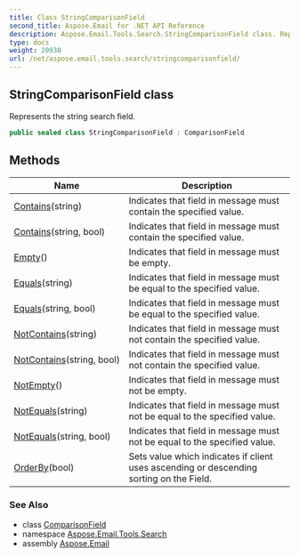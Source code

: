 ```yaml
---
title: Class StringComparisonField
second_title: Aspose.Email for .NET API Reference
description: Aspose.Email.Tools.Search.StringComparisonField class. Represents the string search field
type: docs
weight: 20930
url: /net/aspose.email.tools.search/stringcomparisonfield/
---
```

## StringComparisonField class

Represents the string search field.

```csharp
public sealed class StringComparisonField : ComparisonField
```

## Methods

| Name | Description |
| --- | --- |
| [Contains](../../aspose.email.tools.search/stringcomparisonfield/contains/#contains)(string) | Indicates that field in message must contain the specified value. |
| [Contains](../../aspose.email.tools.search/stringcomparisonfield/contains/#contains_1)(string, bool) | Indicates that field in message must contain the specified value. |
| [Empty](../../aspose.email.tools.search/stringcomparisonfield/empty/)() | Indicates that field in message must be empty. |
| [Equals](../../aspose.email.tools.search/stringcomparisonfield/equals/#equals)(string) | Indicates that field in message must be equal to the specified value. |
| [Equals](../../aspose.email.tools.search/stringcomparisonfield/equals/#equals_1)(string, bool) | Indicates that field in message must be equal to the specified value. |
| [NotContains](../../aspose.email.tools.search/stringcomparisonfield/notcontains/#notcontains)(string) | Indicates that field in message must not contain the specified value. |
| [NotContains](../../aspose.email.tools.search/stringcomparisonfield/notcontains/#notcontains_1)(string, bool) | Indicates that field in message must not contain the specified value. |
| [NotEmpty](../../aspose.email.tools.search/stringcomparisonfield/notempty/)() | Indicates that field in message must not be empty. |
| [NotEquals](../../aspose.email.tools.search/stringcomparisonfield/notequals/#notequals)(string) | Indicates that field in message must not be equal to the specified value. |
| [NotEquals](../../aspose.email.tools.search/stringcomparisonfield/notequals/#notequals_1)(string, bool) | Indicates that field in message must not be equal to the specified value. |
| [OrderBy](../../aspose.email.tools.search/comparisonfield/orderby/)(bool) | Sets value which indicates if client uses ascending or descending sorting on the Field. |

### See Also

* class [ComparisonField](../comparisonfield/)
* namespace [Aspose.Email.Tools.Search](../../aspose.email.tools.search/)
* assembly [Aspose.Email](../../)


